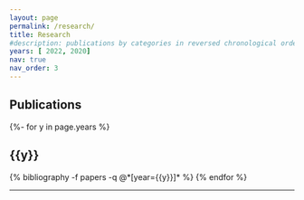 ```yaml
---
layout: page
permalink: /research/
title: Research
#description: publications by categories in reversed chronological order. generated by jekyll-scholar.
years: [ 2022, 2020]
nav: true
nav_order: 3
---
```

<!-- _pages/publications.md -->
<h2>Publications</h2>
<div class="publications">
{%- for y in page.years %}
  <h2 class="year">{{y}}</h2>
  {% bibliography -f papers -q @*[year={{y}}]* %}
{% endfor %}
</div>
<hr>

<!-- Working Papers
<div class="publications">
{%- for y in page.years %}
  <h2 class="year">{{y}}</h2>
  {% bibliography -f working_papers -q @*[year={{y}}]* %}
{% endfor %}
</div>
<hr>

Works in Progress
<div class="publications">
{%- for y in page.years %}
  <h2 class="year">{{y}}</h2>
  {% bibliography -f works_in_progress -q @*[year={{y}}]* %}
{% endfor %}
</div> -->
